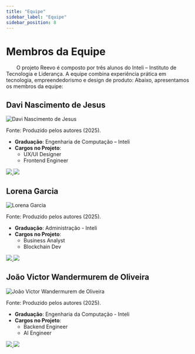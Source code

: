 ```yaml
---
title: "Equipe"
sidebar_label: "Equipe"
sidebar_position: 8
---
```


# Membros da Equipe

&emsp; O projeto Reevo é composto por três alunos do Inteli – Instituto de Tecnologia e Liderança. A equipe combina experiência prática em tecnologia, empreendedorismo e design de produto: Abaixo, apresentamos os membros da equipe:

## Davi Nascimento de Jesus

<div style={{margin: 15}}>
  <div style={{textAlign: 'center'}}>
        <img src={require("../static/img/davi_jesus.png").default} style={{width: 1024}} alt="Davi Nascimento de Jesus" />
        <br/>
    </div>
</div>
<p style={{textAlign: 'center'}}> Fonte: Produzido pelos autores (2025).</p>

- **Graduação**: Engenharia de Computação – Inteli  
- **Cargos no Projeto**:
  - UX/UI Designer
  - Frontend Engineer

<div style={{textAlign: 'center'}}>
  <a style={{margin:'10px'}} href="https://www.linkedin.com/in/davidijesus" target="_blank">
    <img src="https://img.shields.io/badge/LinkedIn-Davi%20Nascimento%20de%20Jesus-blue?style=for-the-badge&logo=linkedin" />
  </a>

  <a href="https://github.com/davidijesus" target="_blank">
    <img src="https://img.shields.io/badge/GitHub-davidijesus-black?style=for-the-badge&logo=github" />
  </a>
</div>



## Lorena Garcia

<div style={{margin: 15}}>
  <div style={{textAlign: 'center'}}>
        <img src={require("../static/img/lorena_garcia.png").default} style={{width: 1024}} alt="Lorena Garcia" />
        <br/>
    </div>
</div>
<p style={{textAlign: 'center'}}> Fonte: Produzido pelos autores (2025).</p>

- **Graduação**: Administração - Inteli
- **Cargos no Projeto**:
  - Business Analyst
  - Blockchain Dev

<div style={{textAlign: 'center'}}>
  <a style={{margin:'10px'}} href="https://www.linkedin.com/in/llorengarcia/" target="_blank">
    <img src="https://img.shields.io/badge/LinkedIn-Lorena%20Garcia-blue?style=for-the-badge&logo=linkedin" />
  </a>

  <a href="https://github.com/loreggarcia" target="_blank">
    <img src="https://img.shields.io/badge/GitHub-loreggarcia-black?style=for-the-badge&logo=github" />
  </a>
</div>


## João Victor Wandermurem de Oliveira

<div style={{margin: 15}}>
  <div style={{textAlign: 'center'}}>
        <img src={require("../static/img/joao_oliveira.png").default} style={{width: 1024}} alt="João Victor Wandermurem de Oliveira" />
        <br/>
    </div>
</div>
<p style={{textAlign: 'center'}}> Fonte: Produzido pelos autores (2025).</p>

- **Graduação**: Engenharia da Computação - Inteli
- **Cargos no Projeto**:
  - Backend Engineer
  - AI Engineer

<div style={{textAlign: 'center'}}>
  <a style={{margin:'10px'}} href="https://www.linkedin.com/in/jo%C3%A3o-v-wandermurem/" target="_blank">
    <img src="https://img.shields.io/badge/LinkedIn-João%20Victor%20Wandermurem%20de%20Oliveira-blue?style=for-the-badge&logo=linkedin" />
  </a>

  <a href="https://github.com/JvWandermurem" target="_blank">
    <img src="https://img.shields.io/badge/GitHub-JvWandermurem-black?style=for-the-badge&logo=github" />
  </a>
</div>

